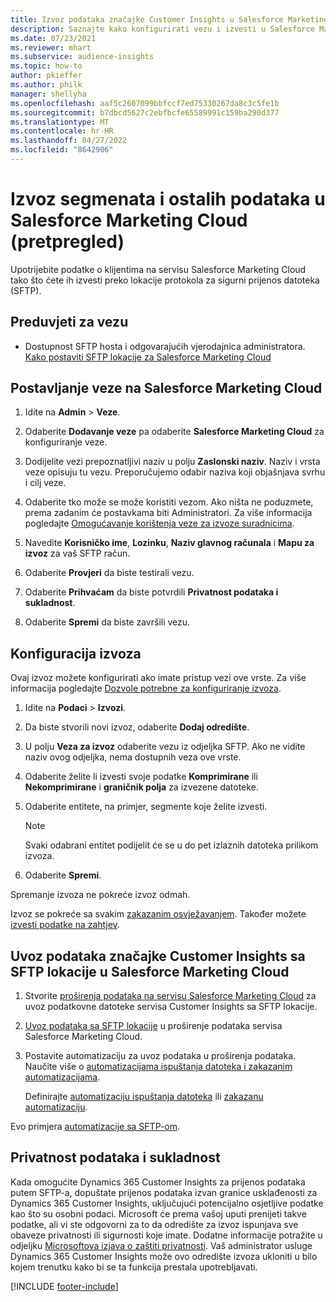 ```yaml
---
title: Izvoz podataka značajke Customer Insights u Salesforce Marketing Cloud
description: Saznajte kako konfigurirati vezu i izvesti u Salesforce Marketing Cloud.
ms.date: 07/23/2021
ms.reviewer: mhart
ms.subservice: audience-insights
ms.topic: how-to
author: pkieffer
ms.author: philk
manager: shellyha
ms.openlocfilehash: aaf5c2607099bbfccf7ed75330267da8c3c5fe1b
ms.sourcegitcommit: b7dbcd5627c2ebfbcfe65589991c159ba290d377
ms.translationtype: MT
ms.contentlocale: hr-HR
ms.lasthandoff: 04/27/2022
ms.locfileid: "8642906"
---
```

# <a name="export-segments-and-other-data-to-salesforce-marketing-cloud-preview"></a>Izvoz segmenata i ostalih podataka u Salesforce Marketing Cloud (pretpregled)

Upotrijebite podatke o klijentima na servisu Salesforce Marketing Cloud tako što ćete ih izvesti preko lokacije protokola za sigurni prijenos datoteka (SFTP).

## <a name="prerequisites-for-connection"></a>Preduvjeti za vezu

- Dostupnost SFTP hosta i odgovarajućih vjerodajnica administratora. [Kako postaviti SFTP lokacije za Salesforce Marketing Cloud](https://help.salesforce.com/articleView?id=sf.mc_es_configure_enhanced_ftp.htm&type=5) 

## <a name="set-up-the-connection-to-salesforce-marketing-cloud"></a>Postavljanje veze na Salesforce Marketing Cloud

1. Idite na **Admin** > **Veze**.

1. Odaberite **Dodavanje veze** pa odaberite **Salesforce Marketing Cloud** za konfiguriranje veze.

1. Dodijelite vezi prepoznatljivi naziv u polju **Zaslonski naziv**. Naziv i vrsta veze opisuju tu vezu. Preporučujemo odabir naziva koji objašnjava svrhu i cilj veze.

1. Odaberite tko može se može koristiti vezom. Ako ništa ne poduzmete, prema zadanim će postavkama biti Administratori. Za više informacija pogledajte [Omogućavanje korištenja veze za izvoze suradnicima](connections.md#allow-contributors-to-use-a-connection-for-exports).

1. Navedite **Korisničko ime**, **Lozinku**, **Naziv glavnog računala** i **Mapu za izvoz** za vaš SFTP račun.

1. Odaberite **Provjeri** da biste testirali vezu.

1. Odaberite **Prihvaćam** da biste potvrdili **Privatnost podataka i sukladnost**.

1. Odaberite **Spremi** da biste završili vezu.

## <a name="configure-an-export"></a>Konfiguracija izvoza

Ovaj izvoz možete konfigurirati ako imate pristup vezi ove vrste. Za više informacija pogledajte [Dozvole potrebne za konfiguriranje izvoza](export-destinations.md#set-up-a-new-export).

1. Idite na **Podaci** > **Izvozi**.

1. Da biste stvorili novi izvoz, odaberite **Dodaj odredište**.

1. U polju **Veza za izvoz** odaberite vezu iz odjeljka SFTP. Ako ne vidite naziv ovog odjeljka, nema dostupnih veza ove vrste.

1. Odaberite želite li izvesti svoje podatke **Komprimirane** ili **Nekomprimirane** i **graničnik polja** za izvezene datoteke.

1. Odaberite entitete, na primjer, segmente koje želite izvesti.

   > [!NOTE]
   > Svaki odabrani entitet podijelit će se u do pet izlaznih datoteka prilikom izvoza. 

1. Odaberite **Spremi**.

Spremanje izvoza ne pokreće izvoz odmah.

Izvoz se pokreće sa svakim [zakazanim osvježavanjem](system.md#schedule-tab). Također možete [izvesti podatke na zahtjev](export-destinations.md#run-exports-on-demand). 

## <a name="import-customer-insights-data-from-sftp-location-to-salesforce-marketing-cloud"></a>Uvoz podataka značajke Customer Insights sa SFTP lokacije u Salesforce Marketing Cloud

1. Stvorite [proširenja podataka na servisu Salesforce Marketing Cloud](https://help.salesforce.com/articleView?id=sf.mc_es_create_data_extension.htm&type=5) za uvoz podatkovne datoteke servisa Customer Insights sa SFTP lokacije.

2. [Uvoz podataka sa SFTP lokacije](https://help.salesforce.com/articleView?id=sf.mc_es_import_data_extension_classic.htm&type=5) u proširenje podataka servisa Salesforce Marketing Cloud. 

3. Postavite automatizaciju za uvoz podataka u proširenja podataka. Naučite više o [automatizacijama ispuštanja datoteka i zakazanim automatizacijama](https://help.salesforce.com/articleView?id=sf.mc_as_triggered_automations.htm&type=5).

   Definirajte [automatizaciju ispuštanja datoteka](https://help.salesforce.com/articleView?id=sf.mc_as_define_a_triggered_automation.htm&type=5) ili  [zakazanu automatizaciju](https://help.salesforce.com/articleView?id=sf.mc_as_define_a_scheduled_automation.htm&type=5). 

Evo primjera [automatizacije sa SFTP-om](https://help.salesforce.com/articleView?id=sf.mc_as_ftp_and_triggered_automation_scenario.htm&type=5).

## <a name="data-privacy-and-compliance"></a>Privatnost podataka i sukladnost

Kada omogućite Dynamics 365 Customer Insights za prijenos podataka putem SFTP-a, dopuštate prijenos podataka izvan granice usklađenosti za Dynamics 365 Customer Insights, uključujući potencijalno osjetljive podatke kao što su osobni podaci. Microsoft će prema vašoj uputi prenijeti takve podatke, ali vi ste odgovorni za to da odredište za izvoz ispunjava sve obaveze privatnosti ili sigurnosti koje imate. Dodatne informacije potražite u odjeljku [Microsoftova izjava o zaštiti privatnosti](https://go.microsoft.com/fwlink/?linkid=396732).
Vaš administrator usluge Dynamics 365 Customer Insights može ovo odredište izvoza ukloniti u bilo kojem trenutku kako bi se ta funkcija prestala upotrebljavati.

[!INCLUDE [footer-include](includes/footer-banner.md)]
